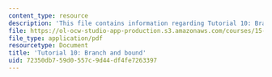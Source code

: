 ```yaml
---
content_type: resource
description: 'This file contains information regarding Tutorial 10: Branch and bound.'
file: https://ol-ocw-studio-app-production.s3.amazonaws.com/courses/15-053-optimization-methods-in-management-science-spring-2013/72350db759d0557c9d44df4fe7263397_MIT15_053S13_tut10.pdf
file_type: application/pdf
resourcetype: Document
title: 'Tutorial 10: Branch and bound'
uid: 72350db7-59d0-557c-9d44-df4fe7263397
---
```

